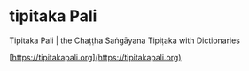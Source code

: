 # tipitaka Pali
Tipitaka Pali | the Chaṭṭha Saṅgāyana Tipiṭaka with Dictionaries

[https://tipitakapali.org](https://tipitakapali.org)
